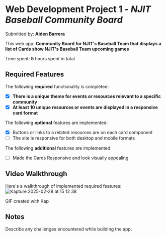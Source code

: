 # Web Development Project 1 - *NJIT Baseball Community Board*

Submitted by: **Aiden Barrera**

This web app: **Community Board for NJIT's Baseball Team that displays a list of Cards show NJIT's Baseball Team upcoming games**

Time spent: **5** hours spent in total

## Required Features

The following **required** functionality is completed:

- [x] **There is a unique theme for events or resources relevant to a specific community**
- [x] **At least 10 unique resources or events are displayed in a responsive card format**

The following **optional** features are implemented:

- [x] Buttons or links to a related resources are on each card component
- [ ] The site is responsive for both desktop and mobile formats

The following **additional** features are implemented:

* [ ] Made the Cards Responsive and look visually appealing

## Video Walkthrough

Here's a walkthrough of implemented required features:
![Kapture 2025-02-28 at 15 12 38](https://github.com/user-attachments/assets/c0fefda5-fa12-4f33-96bb-a7ed4f612d05)

<!-- Replace this with whatever GIF tool you used! -->
GIF created with Kap  
<!-- Recommended tools:
[Kap](https://getkap.co/) for macOS
[ScreenToGif](https://www.screentogif.com/) for Windows
[peek](https://github.com/phw/peek) for Linux. -->

## Notes

Describe any challenges encountered while building the app.
